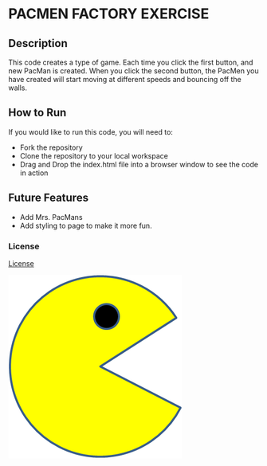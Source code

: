 # PACMEN FACTORY EXERCISE
## Description
This code creates a type of game. Each time you click the first button, and new PacMan is created. When you click the second button, the PacMen you have created will start moving at different speeds and bouncing off the walls.

## How to Run
If you would like to run this code, you will need to:
* Fork the repository
* Clone the repository to your local workspace
* Drag and Drop the index.html file into a browser window to see the code in action

## Future Features
* Add Mrs. PacMans
* Add styling to page to make it more fun.

### License
[License](LICENSE)

<img src="PacMan1.png">
